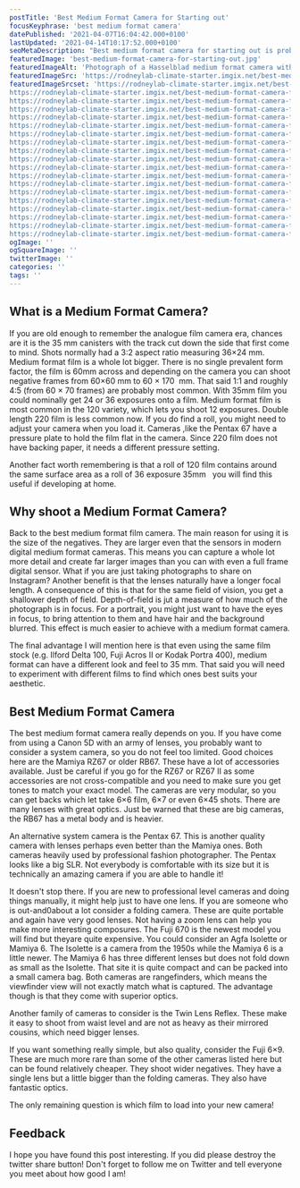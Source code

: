 ```yaml
---
postTitle: 'Best Medium Format Camera for Starting out'
focusKeyphrase: 'best medium format camera'
datePublished: '2021-04-07T16:04:42.000+0100'
lastUpdated: '2021-04-14T10:17:52.000+0100'
seoMetaDescription: "Best medium format camera for starting out is probably a question at the front of your mind right now! Let's take a look."
featuredImage: 'best-medium-format-camera-for-starting-out.jpg'
featuredImageAlt: 'Photograph of a Hasselblad medium format camera with the focusing screen exposed'
featuredImageSrc: 'https://rodneylab-climate-starter.imgix.net/best-medium-format-camera-for-starting-out.jpg?ixlib=js-v3.1.3&w=672&h=448&s=795b8a0040332d7de67d515b85b6e056'
featuredImageSrcset: 'https://rodneylab-climate-starter.imgix.net/best-medium-format-camera-for-starting-out.jpg?ixlib=js-v3.1.3&auto=format&w=100&s=82426213e59140bd9e8032f21a0f33d3 100w,
https://rodneylab-climate-starter.imgix.net/best-medium-format-camera-for-starting-out.jpg?ixlib=js-v3.1.3&auto=format&w=116&s=7471b4889dc478d688803de5d4a6b931 116w,
https://rodneylab-climate-starter.imgix.net/best-medium-format-camera-for-starting-out.jpg?ixlib=js-v3.1.3&auto=format&w=135&s=53de06cde0aa575a9636c55de0eb8296 135w,
https://rodneylab-climate-starter.imgix.net/best-medium-format-camera-for-starting-out.jpg?ixlib=js-v3.1.3&auto=format&w=156&s=ddd01f67d3a857d4e790d01b41110993 156w,
https://rodneylab-climate-starter.imgix.net/best-medium-format-camera-for-starting-out.jpg?ixlib=js-v3.1.3&auto=format&w=181&s=f85b114271dea72f3f8d598711e36d96 181w,
https://rodneylab-climate-starter.imgix.net/best-medium-format-camera-for-starting-out.jpg?ixlib=js-v3.1.3&auto=format&w=210&s=3d7839af6325adc29d533f79d8f3f595 210w,
https://rodneylab-climate-starter.imgix.net/best-medium-format-camera-for-starting-out.jpg?ixlib=js-v3.1.3&auto=format&w=244&s=80baa902aafa07d2b3bc839e2c130582 244w,
https://rodneylab-climate-starter.imgix.net/best-medium-format-camera-for-starting-out.jpg?ixlib=js-v3.1.3&auto=format&w=283&s=2d691ac6a152249bd08966a95bb52031 283w,
https://rodneylab-climate-starter.imgix.net/best-medium-format-camera-for-starting-out.jpg?ixlib=js-v3.1.3&auto=format&w=328&s=af517819de5bde291b5f4f5f8214a4bd 328w,
https://rodneylab-climate-starter.imgix.net/best-medium-format-camera-for-starting-out.jpg?ixlib=js-v3.1.3&auto=format&w=380&s=dcedc7a34000626416a6daaea67052cc 380w,
https://rodneylab-climate-starter.imgix.net/best-medium-format-camera-for-starting-out.jpg?ixlib=js-v3.1.3&auto=format&w=441&s=b30e0a65b93128bbf0508cb3d257822d 441w,
https://rodneylab-climate-starter.imgix.net/best-medium-format-camera-for-starting-out.jpg?ixlib=js-v3.1.3&auto=format&w=512&s=fe48ca3c66350932844b0f39c18d53c0 512w,
https://rodneylab-climate-starter.imgix.net/best-medium-format-camera-for-starting-out.jpg?ixlib=js-v3.1.3&auto=format&w=594&s=aff2708aaca04c35b048ea6dc052a392 594w,
https://rodneylab-climate-starter.imgix.net/best-medium-format-camera-for-starting-out.jpg?ixlib=js-v3.1.3&auto=format&w=689&s=19c82ce00ef96f6870c2780479781af5 689w,
https://rodneylab-climate-starter.imgix.net/best-medium-format-camera-for-starting-out.jpg?ixlib=js-v3.1.3&auto=format&w=799&s=7492814d4ef9e575d35c5a49885eb215 799w,
https://rodneylab-climate-starter.imgix.net/best-medium-format-camera-for-starting-out.jpg?ixlib=js-v3.1.3&auto=format&w=927&s=fb2930cffe3df14e285a9ade840957ab 927w,
https://rodneylab-climate-starter.imgix.net/best-medium-format-camera-for-starting-out.jpg?ixlib=js-v3.1.3&auto=format&w=1075&s=9667a02e23989c2ce6d9783e020b6756 1075w,
https://rodneylab-climate-starter.imgix.net/best-medium-format-camera-for-starting-out.jpg?ixlib=js-v3.1.3&auto=format&w=1247&s=daa8c379fe64bf0f32c624441eddae75 1247w,
https://rodneylab-climate-starter.imgix.net/best-medium-format-camera-for-starting-out.jpg?ixlib=js-v3.1.3&auto=format&w=1344&s=4dd9a23d20918fb2f098658653c5689d 1344w'
ogImage: ''
ogSquareImage: ''
twitterImage: ''
categories: ''
tags: ''
---
```


## What is a Medium Format Camera?

If you are old enough to remember the analogue film camera era, chances are it is the 35&nbsp;mm canisters with the track cut down the side that first come to mind. Shots normally had a 3:2 aspect ratio measuring 36&times;24&nbsp;mm. Medium format film is a whole lot bigger. There is no single prevalent form factor, the film is 60mm across and depending on the camera you can shoot negative frames from 60&times;60 mm to 60 &times; 170 &nbsp;mm. That said 1:1 and roughly 4:5 (from 60 &times; 70 frames) are probably most common. With 35mm film you could nominally get 24 or 36 exposures onto a film. Medium format film is most common in the 120 variety, which lets you shoot 12 exposures. Double length 220 film is less common now. If you do find a roll, you might need to adjust your camera when you load it. Cameras ,like the Pentax 67 have a pressure plate to hold the film flat in the camera. Since 220 film does not have backing paper, it needs a different pressure setting.

Another fact worth remembering is that a roll of 120 film contains around the same surface area as a roll of 36 exposure 35mm &nbsp; you will find this useful if developing at home.

## Why shoot a Medium Format Camera?

Back to the best medium format film camera. The main reason for using it is the size of the negatives. They are larger even that the sensors in modern digital medium format cameras. This means you can capture a whole lot more detail and create far larger images than you can with even a full frame digital sensor. What if you are just taking photographs to share on Instagram? Another benefit is that the lenses naturally have a longer focal length. A consequence of this is that for the same field of vision, you get a shallower depth of field. Depth-of-field is jut a measure of how much of the photograph is in focus. For a portrait, you might just want to have the eyes in focus, to bring attention to them and have hair and the background blurred. This effect is much easier to achieve with a medium format camera.

The final advantage I will mention here is that even using the same film stock (e.g. Ilford Delta 100, <ExternalLink aria-label="Read a Fuji Acros 100 II filem review" href="https://parallaxphotographic.coop/fuji-acros-100-ii-film-review/">Fuji Acros II</ExternalLink> or Kodak Portra 400), medium format can have a different look and feel to 35 mm. That said you will need to experiment with different films to find which ones best suits your aesthetic.

## Best Medium Format Camera

The best medium format camera really depends on you. If you have come from using a Canon 5D with an army of lenses, you probably want to consider a system camera, so you do not feel too limited. Good choices here are the Mamiya RZ67 or older RB67. These have a lot of accessories available. Just be careful if you go for the RZ67 or RZ67 II as some accessories are not cross-compatible and you need to make sure you get tones to match your exact model. The cameras are very modular, so you can get backs which let take 6&times;6 film, 6&times;7 or even 6&times;45 shots. There are many lenses with great optics. Just be warned that these are big cameras, the RB67 has a metal body and is heavier.

An alternative system camera is the Pentax 67. This is another quality camera with lenses perhaps even better than the Mamiya ones. Both cameras heavily used by professional fashion photographer. The Pentax looks like a big SLR. Not everybody is comfortable with its size but it is technically an amazing camera if you are able to handle it!

It doesn't stop there. If you are new to professional level cameras and doing things manually, it might help just to have one lens. If you are someone who is out-and0about a lot consider a folding camera. These are quite portable and again have very good lenses. Not having a zoom lens can help you make more interesting composures. The Fuji 670 is the newest model you will find but theyare quite expensive. You could consider an Agfa Isolette or Mamiya 6. The Isolette is a camera from the 1950s while the Mamiya 6 is a little newer. The Mamiya 6 has three different lenses but does not fold down as small as the Isolette. That site it is quite compact and can be packed into a small camera bag. Both cameras are rangefinders, which means the viewfinder view will not exactly match what is captured. The advantage though is that they come with superior optics.

Another family of cameras to consider is the <Link aria-label="Read a post about Twin Lens Reflex cameras" to="/twin-lens-reflex-camera/">Twin Lens Reflex</Link>. These make it easy to shoot from waist level and are not as heavy as their mirrored cousins, which need bigger lenses.

If you want something really simple, but also quality, consider the Fuji 6&times;9. These are much more rare than some of the other cameras listed here but can be found relatively cheaper. They shoot wider negatives. They have a single lens but a little bigger than the folding cameras. They also have fantastic optics.

The only remaining question is which film to load into your new camera!

## Feedback

I hope you have found this post interesting. If you did please destroy the twitter share button! Don't forget to follow me on Twitter and tell everyone you meet about how good I am!
